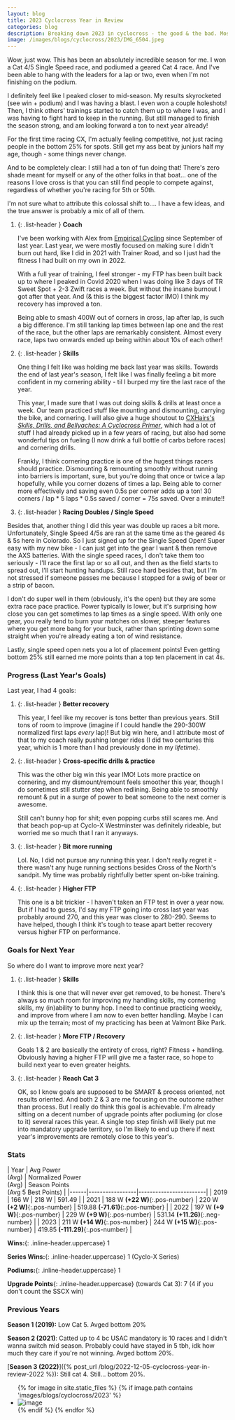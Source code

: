 ```yaml
---
layout: blog
title: 2023 Cyclocross Year in Review
categories: blog
description: Breaking down 2023 in cyclocross - the good & the bad. Mostly good!
image: /images/blogs/cyclocross/2023/IMG_6504.jpeg
---
```

Wow, just wow. This has been an absolutely incredible season for me. I won a
Cat 4/5 Single Speed race, and podiumed a geared Cat 4 race. And I've been able
to hang with the leaders for a lap or two, even when I'm not finishing on the
podium.

I definitely feel like I peaked closer to mid-season. My results skyrocketed
(see win + podium) and I was having a blast. I even won a couple holeshots!
Then, I think others' trainings started to catch them up to where I was, and I
was having to fight hard to keep in the running. But still managed to finish the
season strong, and am looking forward a ton to next year already!

For the first time racing CX, I'm actually feeling competitive, not just racing
people in the bottom 25% for spots. Still get my ass beat by juniors half my
age, though - some things never change.

And to be completely clear: I still had a ton of fun doing that! There's zero
shade meant for myself or any of the other folks in that boat... one of the
reasons I love cross is that you can still find people to compete against,
regardless of whether you're racing for 5th or 50th.

I'm not sure what to attribute this colossal shift to.... I have a few ideas,
and the true answer is probably a mix of all of them.

1. {: .list-header } **Coach**

    I've been working with Alex from [Empirical Cycling](https://www.empiricalcycling.com/)
since September of last year. Last year, we were mostly focused on making sure
I didn't burn out hard, like I did in 2021 with Trainer Road, and so I just had
the fitness I had built on my own in 2022.

    With a full year of training, I feel stronger - my FTP has been built back up to
where I peaked in Covid 2020 when I was doing like 3 days of TR Sweet Spot + 2-3
Zwift races a week. But without the insane burnout I got after that year. And
(& this is the biggest factor IMO) I think my recovery has improved a ton.

    Being able to smash 400W out of corners in cross, lap after lap, is such a big
difference. I'm still tanking lap times between lap one and the rest of the
race, but the other laps are remarkably consistent. Almost every race, laps two
onwards ended up being within about 10s of each other!

2. {: .list-header } **Skills**

    One thing I felt like was holding me back last year was skills. Towards the end
of last year's season, I felt like I was finally feeling a bit more confident in
my cornering ability - til I burped my tire the last race of the year.

    This year, I made sure that I was out doing skills & drills at least once a
week. Our team practiced stuff like mounting and dismounting, carrying the bike,
and cornering. I will also give a huge shoutout to
[CXHairs's *Skills, Drills, and Bellyaches: A Cyclocross Primer*](https://www.cxhairs.com/skills-drills-bellyaches-a-cyclocross-primer/), which had a lot of stuff I had already picked up in a few
years of racing, but also had some wonderful tips on fueling (I now drink a
full bottle of carbs before races) and cornering drills.

    Frankly, I think cornering practice is one of the hugest things racers should
practice. Dismounting & remounting smoothly without running into barriers is
important, sure, but you're doing that once or twice a lap hopefully, while you
corner dozens of times a lap. Being able to corner more effectively and saving
even 0.5s per corner adds up a ton! 30 corners / lap * 5 laps * 0.5s saved /
corner = 75s saved. Over a minute!!

3. {: .list-header } **Racing Doubles / Single Speed**

Besides that, another thing I did this year was double up races a bit more.
Unfortunately, Single Speed 4/5s are ran at the same time as the geared 4s & 5s
here in Colorado. So I just signed up for the Single Speed Open! Super easy
with my new bike - I can just get into the gear I want & then remove the AXS
batteries. With the single speed races, I don't take them too seriously - I'll
race the first lap or so all out, and then as the field starts to spread out,
I'll start hunting handups. Still race hard besides that, but I'm not stressed
if someone passes me because I stopped for a swig of beer or a strip of bacon.

I don't do super well in them (obviously, it's the open) but they are some extra
race pace practice. Power typically is lower, but it's surprising how close you
can get sometimes to lap times as a single speed. With only one gear, you really
tend to burn your matches on slower, steeper features where you get more bang
for your buck, rather than sprinting down some straight when you're already
eating a ton of wind resistance.

Lastly, single speed open nets you a lot of placement points! Even getting
bottom 25% still earned me more points than a top ten placement in cat 4s.

### Progress (Last Year's Goals)

Last year, I had 4 goals:


1. {: .list-header } **Better recovery**

    This year, I feel like my recover is tons better than previous years. Still
tons of room to improve (imagine if I could handle the 290-300W normalized first
laps *every* lap)! But big win here, and I attribute most of that to my coach
really pushing longer rides (I did two centuries this year, which is 1 more than
I had previously done in my *lifetime*).

2. {: .list-header } **Cross-specific drills & practice**

    This was the other big win this year IMO! Lots more practice on cornering,
and my dismount/remount feels smoother this year, though I do sometimes still
stutter step when redlining. Being able to smoothly remount & put in a surge of
power to beat someone to the next corner is awesome.

    Still can't bunny hop for shit; even popping curbs still scares me. And that
beach pop-up at Cyclo-X Westminster was definitely rideable, but worried me so
much that I ran it anyways.

3. {: .list-header } **Bit more running**

    Lol. No, I did not pursue any running this year. I don't really regret it -
there wasn't any huge running sections besides Cross of the North's sandpit. My
time was probably rightfully better spent on-bike training.

4. {: .list-header } **Higher FTP**

    This one is a bit trickier - I haven't taken an FTP test in over a year now.
But if I had to guess, I'd say my FTP going into cross last year was probably
around 270, and this year was closer to 280-290. Seems to have helped, though I
think it's tough to tease apart better recovery versus higher FTP on
performance.

### Goals for Next Year

So where do I want to improve more next year?

1. {: .list-header } **Skills**

    I think this is one that will never ever get removed, to be honest. There's
always so much room for improving my handling skills, my cornering skills, my
(in)ability to bunny hop. I need to continue practicing weekly, and improve from
where I am now to even better handling. Maybe I can mix up the terrain; most of
my practicing has been at Valmont Bike Park.

2. {: .list-header } **More FTP / Recovery**

    Goals 1 & 2 are basically the entirety of cross, right? Fitness + handling.
Obviously having a higher FTP will give me a faster race, so hope to build next
year to even greater heights.

3. {: .list-header } **Reach Cat 3**

    OK, so I know goals are supposed to be SMART & process oriented, not results
oriented. And both 2 & 3 are me focusing on the outcome rather than process. But
I really do think this goal is achievable. I'm already sitting on a decent
number of upgrade points after podiuming (or close to it) several races this
year. A single top step finish will likely put me into mandatory upgrade
territory, so I'm likely to end up there if next year's improvements are
remotely close to this year's.

### Stats
<div class="table-wrapper highlight-last-row" markdown="1">

| Year | Avg Power <br> (Avg) | Normalized Power <br> (Avg) | Season Points <br> (Avg 5 Best Points) |
|------|-----------------|------------------------|
| 2019 | 166 W | 218 W | 591.49 |
| 2021 | 188 W **(+22 W)**{:.pos-number} | 220 W **(+2 W)**{:.pos-number} | 519.88 **(-71.61)**{:.pos-number} |
| 2022 | 197 W **(+9 W)**{:.pos-number} | 229 W **(+9 W)**{:.pos-number} | 531.14 **(+11.26)**{:.neg-number} |
| 2023 | 211 W **(+14 W)**{:.pos-number} | 244 W **(+15 W)**{:.pos-number} | 419.85 **(-111.29)**{:.pos-number} |

</div>

**Wins:**{: .inline-header.uppercase} 1

**Series Wins:**{: .inline-header.uppercase} 1 (Cyclo-X Series)

**Podiums:**{: .inline-header.uppercase} 1

**Upgrade Points**{: .inline-header.uppercase} (towards Cat 3): 7 (4 if you don't count the SSCX win)

### Previous Years
**Season 1 (2019):** Low Cat 5. Avged bottom 20%

**Season 2 (2021)**: Catted up to 4 bc USAC mandatory is 10 races and I didn't wanna switch mid season. Probably could have stayed in 5 tbh, idk how much they care if you're not winning. Avged bottom 20%.

[**Season 3 (2022)**]({% post_url /blog/2022-12-05-cyclocross-year-in-review-2022 %}): Still cat 4. Still... bottom 20%.

<ul class="image-gallery">
{% for image in site.static_files %}
    {% if image.path contains 'images/blogs/cyclocross/2023' %}
        <li><img src="{{ site.baseurl }}{{ image.path }}" alt="image" /></li>
    {% endif %}
{% endfor %}
</ul>
